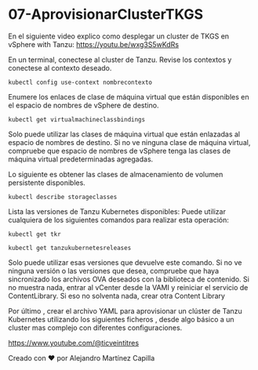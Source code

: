# 07-AprovisionarClusterTKGS
En el siguiente video explico como desplegar un cluster de TKGS en vSphere with Tanzu:
https://youtu.be/wxg3S5wKdRs

En un terminal, conectese al cluster de Tanzu. Revise los contextos y conectese al contexto deseado.

```
kubectl config use-context nombrecontexto
```

Enumere los enlaces de clase de máquina virtual que están disponibles en el espacio de nombres de vSphere de destino.

```
kubectl get virtualmachineclassbindings
```

Solo puede utilizar las clases de máquina virtual que están enlazadas al espacio de nombres de destino. 
Si no ve ninguna clase de máquina virtual, compruebe que espacio de nombres de vSphere tenga las clases de máquina virtual predeterminadas agregadas.

Lo siguiente es obtener las clases de almacenamiento de volumen persistente disponibles.

```
kubectl describe storageclasses
```

Lista las versiones de Tanzu Kubernetes disponibles:
Puede utilizar cualquiera de los siguientes comandos para realizar esta operación:

```
kubectl get tkr

kubectl get tanzukubernetesreleases
```

Solo puede utilizar esas versiones que devuelve este comando. Si no ve ninguna versión o las versiones que desea, compruebe que haya sincronizado los archivos OVA deseados con la biblioteca de contenido.
Si no muestra nada, entrar al vCenter desde la VAMI y reiniciar el servicio de ContentLibrary. Si eso no solventa nada, crear otra Content Library

Por último , crear el archivo YAML para aprovisionar un clúster de Tanzu Kubernetes utilizando los siguientes ficheros , desde algo básico a un cluster mas complejo con diferentes configuraciones.

https://www.youtube.com/@ticveintitres

Creado con ❤️ por Alejandro Martínez Capilla
